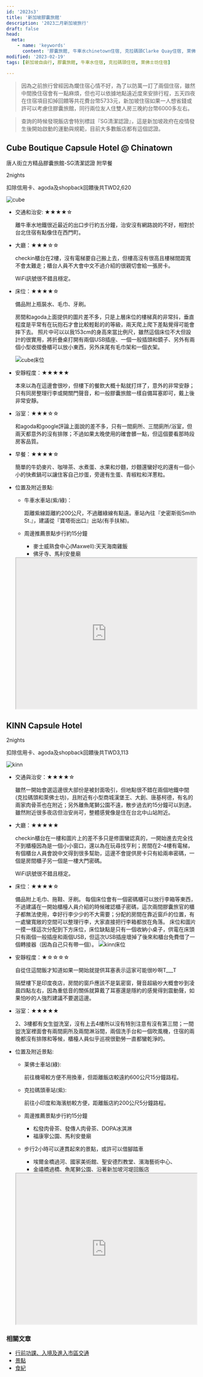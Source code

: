 ```yaml
---
id: '2023s3'
title: '新加坡膠囊旅館'
description: '2023二月新加坡旅行'
draft: false
head:
  meta:
    - name: 'keywords'
      content: '膠囊旅館, 牛車水chinetown住宿, 克拉碼頭Clarke Quay住宿, 萊佛士坊住宿'
modified: '2023-02-19'
tags: [新加坡自由行, 膠囊旅館, 牛車水住宿, 克拉碼頭住宿, 萊佛士坊住宿]

---
```



> 因為之前旅行曾經因為爛住宿心情不好，為了以防萬一訂了兩個住宿，雖然中間換住宿會有一點麻煩，但也可以依據地點遠近度來安排行程，五天四夜在住宿項目扣掉回饋等共花費台幣5733元，新加坡住宿如果一人想省錢或許可以考慮住膠囊旅館，同行兩位友人住雙人房三晚約台幣6000多左右。

>查詢的時候發現飯店會特別標註『SG清潔認證』，這是新加坡政府在疫情發生後開始啟動的運動與規範，目前大多數飯店都有這個認證。



## Cube Boutique Capsule Hotel @ Chinatown
  
  唐人街立方精品膠囊旅館-SG清潔認證
  附早餐
    
  2nights

  扣除信用卡、agoda及shopback回饋後共TWD2,620

  ![cube](/img/travel/sg/cube.png)
 
  - 交通和治安: ★★★★☆ 
      
    離牛車水地鐵很近最近的出口步行約五分鐘，治安沒有網路說的不好，相對於台北住宿有點像住在西門町。
      
  - 大廳：★★★☆☆ 
      
    checkin櫃台在2樓，沒有電梯要自己搬上去，但樓高沒有很高且樓梯間距寬不會太難走；櫃台人員不大會中文不過介紹的很親切會給一張房卡。

    WiFi訊號很不錯且穩定。

  - 床位：★★★★☆ 
    
    備品附上瓶裝水、毛巾、牙刷。
    
    房間和agoda上面提供的圖片差不多，只是上層床位的樓梯真的非常抖，垂直程度是平常有在玩抱石才會比較輕鬆的的等級，兩天爬上爬下差點覺得可能會摔下去。
    照片中可以以我153cm的身高來當比例尺，雖然這個床位不大但設計的很實用，將折疊桌打開有兩個USB插座、一個一般插頭和鏡子、另外有兩個小型收摺疊櫃可以放小東西，另外床尾有毛巾架和一個衣架。

    ![cube床位](/img/travel/sg/cubeBed.png)

  - 安靜程度：★★★★★ 
  
    本來以為在這邊會很吵，但樓下的餐飲大概十點就打烊了，意外的非常安靜；只有同房整理行李或開關門聲音，和一般膠囊旅館一樣自備耳塞即可，戴上後非常安靜。
  
  - 浴室：★★★☆☆ 
      
    和agoda和google評論上面說的差不多，只有一間廁所、三間廁所/浴室，但兩天都意外的沒有排隊；不過如果太晚使用的確會髒一點，但這個要看那時段房客品質。
      
  - 早餐：★★★★☆ 
      
    簡單的牛奶麥片、咖啡茶、水煮蛋、水果和炒麵，炒麵還蠻好吃的還有一個小小的快煮鍋可以讓住客自己炒蛋，旁邊有生蛋、青椒粒和洋蔥粒。


  - 位置及附近景點:

    - 牛車水車站(紫/綠)：

      距離紫線距離約200公尺，不過離綠線有點遠。車站內往『史密斯街Smith St.』，建議從『寶塔街出口』出站(有手扶梯)。
    
    - 周邊推薦景點步行約15分鐘
      - 麥士威熟食中心(Maxwell):天天海南雞飯
      - 佛牙寺、馬利安曼廟

    <iframe src="https://www.google.com/maps/embed?pb=!1m18!1m12!1m3!1d3988.8178188400316!2d103.84079301623478!3d1.283154699064113!2m3!1f0!2f0!3f0!3m2!1i1024!2i768!4f13.1!3m3!1m2!1s0x31da197313043677%3A0x3c9dfaf21f53e51a!2sCUBE%20-%20Boutique%20Capsule%20Hotel%20%40%20Chinatown!5e0!3m2!1szh-TW!2stw!4v1676636365718!5m2!1szh-TW!2stw" width="100%" height="400px" allowfullscreen="" loading="lazy" referrerpolicy="no-referrer-when-downgrade" style="filter: grayscale(0.8) contrast(1) opacity(0.5);"></iframe>



## KINN Capsule Hotel

  2nights

  扣除信用卡、agoda及shopback回饋後共TWD3,113

  ![kinn](/img/travel/sg/kinn.png)


  - 交通與治安：★★★★☆ 
      
    雖然一開始會選這邊很大部份是被封面吸引，但地點很不錯在兩個地鐵中間(克拉碼頭和萊佛士坊)，且附近有小型商城漢堡王、大創、唐基柯德，有名的兩家肉骨茶也在附近；另外離魚尾獅公園不遠，散步過去約15分鐘可以到達。雖然附近很多夜店但治安尚可，整體感覺像是住在台北中山站附近。
      
  - 大廳：★★★★★
      
    checkin櫃台在一樓和圖片上的差不多只是修圖蠻認真的，一開始進去完全找不到櫃檯因為是一個小小窗口，還以為在玩尋找亨利；房間在2-4樓有電梯，有個櫃台人員會說中文得到很多幫助，這邊不會提供房卡只有給兩串密碼，一個是房間櫃子另一個是一樓大門密碼。

    WiFi訊號很不錯且穩定。

  - 床位：★★★★☆
      
    備品附上毛巾、拖鞋、牙刷。
    每個床位會有一個密碼櫃可以放行李箱等東西，不過建議在一開始櫃檯人員介紹的時候確認櫃子密碼，這次兩間膠囊旅官的櫃子都無法使用，幸好行李少少的不大需要；分配的房間在靠近窗戶的位置，有一處蠻寬敞的空間可以整理行李，大家直接把行李箱都放在角落。
    床位和圖片一摸一樣這次分配到下方床位，床位缺點是只有一個收納小桌子，供電在床頭只有兩個一般插座和兩個USB，但這次USB插座壞掉了後來和櫃台免費借了一個轉接器（因為自己只有帶一個）。
    ![kinn床位](/img/travel/sg/kinnBed.png)

  - 安靜程度：★☆☆☆☆
  
    自從住這間飯才知道如果一開始就提供耳塞表示這家可能很吵啊T___T
    
    隔壁樓下是印度夜店，房間的窗戶應該不是氣密窗，聲音超級吵大概會吵到凌晨四點左右，因為重低音的關係就算戴了耳塞還是隱約的感覺得到震動聲，如果怕吵的人強烈建議不要選這邊。
  
  - 浴室：★★★★★

    2、3樓都有女生盥洗室，沒有上去4樓所以沒有特別注意有沒有第三間；一間盥洗室裡面會有兩間廁所及兩間淋浴間，兩個洗手台和一個吹風機，住宿的兩晚都沒有排隊和等候，櫃檯人員似乎巡視很勤勞一直都蠻乾淨的。


  - 位置及附近景點:

    - 莱佛士車站(綠):

      前往機場較方便不用換車，但距離飯店較遠約600公尺15分鐘路程。

    - 克拉碼頭車站(紫):

      前往小印度和海濱舫較方便，距離飯店約200公尺5分鐘路程。
    
    - 周邊推薦景點步行約15分鐘
      - 松發肉骨茶、發傳人肉骨茶、DOPA冰淇淋
      - 福康寧公園、馬利安曼廟

    - 步行2小時可以連貫起來的景點，或許可以借腳踏車
      - 埃爾金橋過河、國家美術館、聖安德烈教堂、濱海藝術中心、
      - 金禧橋過橋、魚尾獅公園、沿著新加坡河堤回飯店
    <iframe src="https://www.google.com/maps/embed?pb=!1m14!1m8!1m3!1d15955.244146314022!2d103.8485556!3d1.2874967!3m2!1i1024!2i768!4f13.1!3m3!1m2!1s0x31da19e5655f9247%3A0xa90cd44927112cd0!2sKINN%20Capsule%20Hotel!5e0!3m2!1szh-TW!2stw!4v1676636228755!5m2!1szh-TW!2stw" width="100%" height="400px" allowfullscreen="" loading="lazy" referrerpolicy="no-referrer-when-downgrade" style="filter: grayscale(0.8) contrast(1) opacity(0.5);"></iframe>


### 相關文章

- [行前功課、入境及進入市區交通](/travel/singapore_preparation)
- [景點](/travel/singapore_spot)
- [食紀](/travel/singapore_food)
